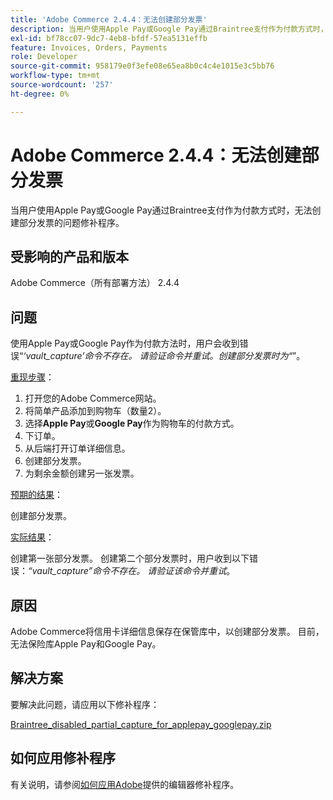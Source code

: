 ```yaml
---
title: 'Adobe Commerce 2.4.4：无法创建部分发票'
description: 当用户使用Apple Pay或Google Pay通过Braintree支付作为付款方式时，无法创建部分发票的问题修补程序。
exl-id: bf78cc07-9dc7-4eb8-bfdf-57ea5131effb
feature: Invoices, Orders, Payments
role: Developer
source-git-commit: 958179e0f3efe08e65ea8b0c4c4e1015e3c5bb76
workflow-type: tm+mt
source-wordcount: '257'
ht-degree: 0%

---
```


# Adobe Commerce 2.4.4：无法创建部分发票

当用户使用Apple Pay或Google Pay通过Braintree支付作为付款方式时，无法创建部分发票的问题修补程序。

## 受影响的产品和版本

Adobe Commerce（所有部署方法） 2.4.4

## 问题

使用Apple Pay或Google Pay作为付款方法时，用户会收到错误“*‘vault_capture’命令不存在。 请验证命令并重试。创建部分发票时为“*”。

<u>重现步骤</u>：

1. 打开您的Adobe Commerce网站。
1. 将简单产品添加到购物车（数量2）。
1. 选择&#x200B;**Apple Pay**&#x200B;或&#x200B;**Google Pay**&#x200B;作为购物车的付款方式。
1. 下订单。
1. 从后端打开订单详细信息。
1. 创建部分发票。
1. 为剩余金额创建另一张发票。

<u>预期的结果</u>：

创建部分发票。

<u>实际结果</u>：

创建第一张部分发票。 创建第二个部分发票时，用户收到以下错误：*“vault_capture”命令不存在。 请验证该命令并重试*。

## 原因

Adobe Commerce将信用卡详细信息保存在保管库中，以创建部分发票。 目前，无法保险库Apple Pay和Google Pay。

## 解决方案

要解决此问题，请应用以下修补程序：

[Braintree_disabled_partial_capture_for_applepay_googlepay.zip](assets/braintree-disabled-partial-capture-for-applepay-googlepay.zip)

## 如何应用修补程序

有关说明，请参阅[如何应用Adobe](/help/how-to/general/how-to-apply-a-composer-patch-provided-by-magento.md)提供的编辑器修补程序。
